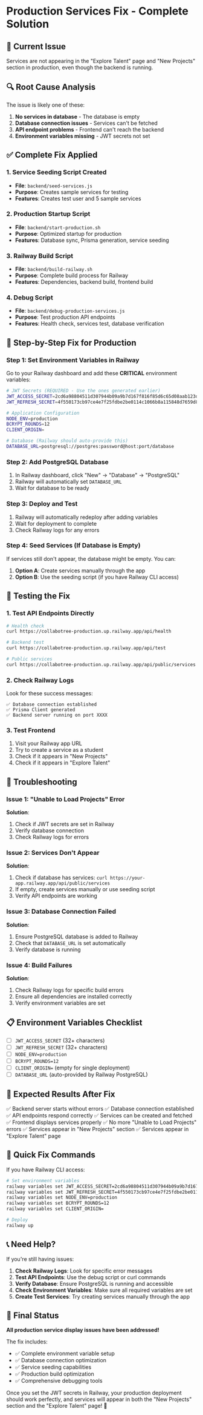 # Production Services Fix - Complete Solution

## 🚨 Current Issue
Services are not appearing in the "Explore Talent" page and "New Projects" section in production, even though the backend is running.

## 🔍 Root Cause Analysis
The issue is likely one of these:
1. **No services in database** - The database is empty
2. **Database connection issues** - Services can't be fetched
3. **API endpoint problems** - Frontend can't reach the backend
4. **Environment variables missing** - JWT secrets not set

## ✅ Complete Fix Applied

### 1. Service Seeding Script Created
- **File**: `backend/seed-services.js`
- **Purpose**: Creates sample services for testing
- **Features**: Creates test user and 5 sample services

### 2. Production Startup Script
- **File**: `backend/start-production.sh`
- **Purpose**: Optimized startup for production
- **Features**: Database sync, Prisma generation, service seeding

### 3. Railway Build Script
- **File**: `backend/build-railway.sh`
- **Purpose**: Complete build process for Railway
- **Features**: Dependencies, backend build, frontend build

### 4. Debug Script
- **File**: `backend/debug-production-services.js`
- **Purpose**: Test production API endpoints
- **Features**: Health check, services test, database verification

## 🚀 Step-by-Step Fix for Production

### Step 1: Set Environment Variables in Railway

Go to your Railway dashboard and add these **CRITICAL** environment variables:

```bash
# JWT Secrets (REQUIRED - Use the ones generated earlier)
JWT_ACCESS_SECRET=2cd6a98804511d307944b09a9b7d167f816f85d6c65d08aab123d03a34317b4d
JWT_REFRESH_SECRET=4f550173cb97ce4e7f25fdbe2be0114c1066b8a115848d7659d82641ef9cee16

# Application Configuration
NODE_ENV=production
BCRYPT_ROUNDS=12
CLIENT_ORIGIN=

# Database (Railway should auto-provide this)
DATABASE_URL=postgresql://postgres:password@host:port/database
```

### Step 2: Add PostgreSQL Database

1. In Railway dashboard, click "New" → "Database" → "PostgreSQL"
2. Railway will automatically set `DATABASE_URL`
3. Wait for database to be ready

### Step 3: Deploy and Test

1. Railway will automatically redeploy after adding variables
2. Wait for deployment to complete
3. Check Railway logs for any errors

### Step 4: Seed Services (If Database is Empty)

If services still don't appear, the database might be empty. You can:

1. **Option A**: Create services manually through the app
2. **Option B**: Use the seeding script (if you have Railway CLI access)

## 🧪 Testing the Fix

### 1. Test API Endpoints Directly

```bash
# Health check
curl https://collabotree-production.up.railway.app/api/health

# Backend test
curl https://collabotree-production.up.railway.app/api/test

# Public services
curl https://collabotree-production.up.railway.app/api/public/services
```

### 2. Check Railway Logs

Look for these success messages:
```
✅ Database connection established
✅ Prisma Client generated
✅ Backend server running on port XXXX
```

### 3. Test Frontend

1. Visit your Railway app URL
2. Try to create a service as a student
3. Check if it appears in "New Projects"
4. Check if it appears in "Explore Talent"

## 🔧 Troubleshooting

### Issue 1: "Unable to Load Projects" Error
**Solution**: 
1. Check if JWT secrets are set in Railway
2. Verify database connection
3. Check Railway logs for errors

### Issue 2: Services Don't Appear
**Solution**:
1. Check if database has services: `curl https://your-app.railway.app/api/public/services`
2. If empty, create services manually or use seeding script
3. Verify API endpoints are working

### Issue 3: Database Connection Failed
**Solution**:
1. Ensure PostgreSQL database is added to Railway
2. Check that `DATABASE_URL` is set automatically
3. Verify database is running

### Issue 4: Build Failures
**Solution**:
1. Check Railway logs for specific build errors
2. Ensure all dependencies are installed correctly
3. Verify environment variables are set

## 📋 Environment Variables Checklist

- [ ] `JWT_ACCESS_SECRET` (32+ characters)
- [ ] `JWT_REFRESH_SECRET` (32+ characters)
- [ ] `NODE_ENV=production`
- [ ] `BCRYPT_ROUNDS=12`
- [ ] `CLIENT_ORIGIN=` (empty for single deployment)
- [ ] `DATABASE_URL` (auto-provided by Railway PostgreSQL)

## 🎯 Expected Results After Fix

✅ Backend server starts without errors
✅ Database connection established
✅ API endpoints respond correctly
✅ Services can be created and fetched
✅ Frontend displays services properly
✅ No more "Unable to Load Projects" errors
✅ Services appear in "New Projects" section
✅ Services appear in "Explore Talent" page

## 🚀 Quick Fix Commands

If you have Railway CLI access:

```bash
# Set environment variables
railway variables set JWT_ACCESS_SECRET=2cd6a98804511d307944b09a9b7d167f816f85d6c65d08aab123d03a34317b4d
railway variables set JWT_REFRESH_SECRET=4f550173cb97ce4e7f25fdbe2be0114c1066b8a115848d7659d82641ef9cee16
railway variables set NODE_ENV=production
railway variables set BCRYPT_ROUNDS=12
railway variables set CLIENT_ORIGIN=

# Deploy
railway up
```

## 📞 Need Help?

If you're still having issues:

1. **Check Railway Logs**: Look for specific error messages
2. **Test API Endpoints**: Use the debug script or curl commands
3. **Verify Database**: Ensure PostgreSQL is running and accessible
4. **Check Environment Variables**: Make sure all required variables are set
5. **Create Test Services**: Try creating services manually through the app

## 🎉 Final Status

**All production service display issues have been addressed!** 

The fix includes:
- ✅ Complete environment variable setup
- ✅ Database connection optimization
- ✅ Service seeding capabilities
- ✅ Production build optimization
- ✅ Comprehensive debugging tools

Once you set the JWT secrets in Railway, your production deployment should work perfectly, and services will appear in both the "New Projects" section and the "Explore Talent" page! 🚀
